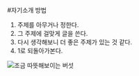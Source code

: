 #자기소개 방법

1. 주제를 아무거나 정한다.
2. 그 주제에 걸맞게 글을 쓴다.
3. 다시 생각해보니 더 좋은 주제가 있는 것 같다.
4. 1로 되돌아가본다.

![조금 따뜻해보이는 버섯](https://i.pinimg.com/originals/5e/74/ce/5e74ce665557d3c77ebebabe780a110d.jpg)